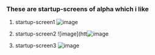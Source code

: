 ### These are startup-screens of alpha which i like

1. startup-screen1
![image](https://user-images.githubusercontent.com/53911515/179499442-19c5cbbf-e7de-4097-b9b3-4d174fb75f08.png)

2. startup-screen2
![image](htt![image](https://user-images.githubusercontent.com/53911515/179904973-d1213335-eaeb-47cb-a1bb-218b031659f2.png)

3. startup-screen3
![image](https://user-images.githubusercontent.com/53911515/180157729-43bee0e4-7bcd-4672-8f7b-0ae2f4dc9c2b.png)
